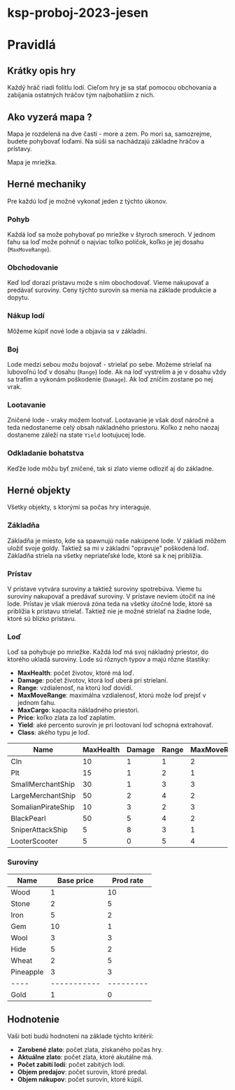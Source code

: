 # ksp-proboj-2023-jesen

# Pravidlá

## Krátky opis hry

Každý hráč riadi folitlu lodí. Cieľom hry je sa stať pomocou obchovania a zabíjania
ostatných hráčov tým najbohatším z nich.

## Ako vyzerá mapa ?

Mapa je rozdelená na dve časti - more a zem. Po mori sa, samozrejme, budete pohybovať loďami.
Na súši sa nachádzajú základne hráčov a prístavy.

Mapa je mriežka.

## Herné mechaniky

Pre každú loď je možné vykonať jeden z týchto úkonov.

### Pohyb

Každá loď sa može pohybovať po mriežke v štyroch smeroch. V jednom ťahu sa loď može pohnúť o najviac toľko
políčok, koľko je jej dosahu (`MaxMoveRange`).

### Obchodovanie

Keď loď dorazí prístavu može s ním obochodovať. Vieme nakupovať a predávať suroviny. Ceny týchto surovín sa menia
na základe produkcie a dopytu.

### Nákup lodí

Môžeme kúpiť nové lode a objavia sa v základni.

### Boj

Lode medzi sebou možu bojovať - strielať po sebe. Možeme strielať na lubovoľnú loď v dosahu (`Range`) lode.
Ak na loď vystrelím a je v dosahu vždy sa trafím a vykonám poškodenie (`Damage`). Ak loď zníčím zostane po nej vrak.

### Lootavanie

Zničené lode - vraky možem lootvať. Lootavanie je však dosť náročné a teda nedostaneme celý obsah nákladného priestoru.
Koľko z neho naozaj dostaneme záleží na state `Yield` lootujucej lode.

### Odkladanie bohatstva

Keďže lode môžu byť zničené, tak si zlato vieme odloziť aj do základne.

## Herné objekty

Všetky objekty, s ktorými sa počas hry interaguje.

### Základňa

Základňa je miesto, kde sa spawnujú naše nakúpené lode. V základi môžem uložiť svoje goldy.
Taktiež sa mi v základni "opravuje" poškodená loď. Základňa striela na všetky nepriateľské lode,
ktoré sa k nej priblížia.

### Prístav

V prístave vytvára suroviny a taktiež suroviny spotrebúva. Vieme tu suroviny nakupovať a predávať suroviny.
V prístave neviem útočiť na iné lode. Prístav je však mierová zóna teda na všetky útočné lode, ktoré
sa priblížia k prístavu strielať. Taktiež nie je možné strielať na žiadne lode, ktoré sú blízko prístavu.

### Loď

Loď sa pohybuje po mriežke. Každá loď má svoj nákladný priestor, do ktorého ukladá suroviny. Lode sú rôznych
typov a majú rôzne štastiky:

+ **MaxHealth**: počet životov, ktoré má loď.
+ **Damage**: počet životov, ktorá loď uberá pri strielaní.
+ **Range**: vzdialenosť, na ktorú loď dovidí.
+ **MaxMoveRange**: maximálna vzdialenosť, ktorú može loď prejsť v jednom ťahu.
+ **MaxCargo**: kapacita nákladného priestori.
+ **Price**: koľko zlata za loď zaplatím.
+ **Yield**: aké percento surovín je pri lootovaní loď schopná extrahovať.
+ **Class**: akého typu je loď.

| Name               | MaxHealth | Damage | Range | MaxMoveRange | MaxCargo | Price | Yield | Class  |
|--------------------|-----------|--------|-------|--------------|----------|-------|-------|--------|
| Cln                | 10        | 1      | 1     | 2            | 10       | 10    | 20    | Trade  |
| Plt                | 15        | 1      | 2     | 1            | 50       | 30    | 20    | Trade  |
| SmallMerchantShip  | 30        | 1      | 3     | 3            | 50       | 100   | 20    | Trade  |
| LargeMerchantShip  | 50        | 2      | 4     | 2            | 100      | 200   | 20    | Trade  |
| SomalianPirateShip | 10        | 3      | 2     | 3            | 5        | 15    | 50    | Attack |
| BlackPearl         | 50        | 5      | 4     | 2            | 30       | 50    | 50    | Attack |
| SniperAttackShip   | 5         | 8      | 3     | 1            | 10       | 30    | 50    | Attack |
| LooterScooter      | 5         | 0      | 5     | 4            | 30       | 50    | 80    | Loot   |

### Suroviny

| Name      | Base price  | Prod rate |
|-----------|-------------|-----------|
| Wood      | 1           | 10        |
| Stone     | 2           | 5         |
| Iron      | 5           | 2         |
| Gem       | 10          | 1         |
| Wool      | 3           | 3         |
| Hide      | 5           | 2         |
| Wheat     | 2           | 5         |
| Pineapple | 3           | 3         |
| ----      | ----------- | --------- |
| Gold      | 1           | 0         |

## Hodnotenie

Vaši boti budú hodnotení na základe týchto kritérií:

+ **Zarobené zlato**: počet zlata, získaného počas hry.
+ **Aktuálne zlato**: počet zlata, ktoré akutálne má.
+ **Počet zabití lodí**: počet zabitých lodí.
+ **Objem predajov**: počet surovín, ktoré predal.
+ **Objem nákupov**: počet surovín, ktoré kúpil.
